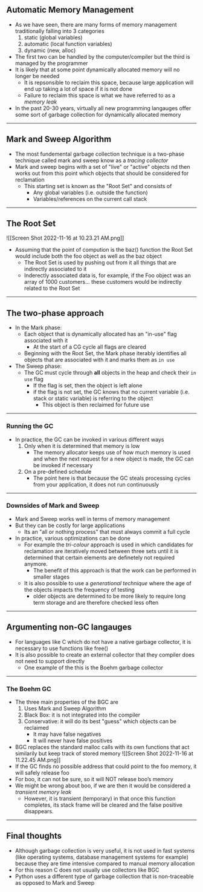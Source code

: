 ## Automatic Memory Management 
- As we have seen, there are many forms of memory management traditionally falling into 3 categories
	1. static (global variables)
	2. automatic (local function variables)
	3. dynamic (new, alloc)
- The first two can be handled by the computer/compiler but the third is managed by the programmer
- It is likely that at some point dynamically allocated memory will no longer be needed
	- It is repsonsible to reclaim this space, because large application will end up taking a lot of space if it is not done
	- Failure to reclaim this space is what we have referred to as a *memory leak*
- In the past 20-30 years, virtually all new programming langauges offer some sort of garbage collection for dynamically allocated memory 
---
## Mark and Sweep Algorithm 
- The most fundemental garbage collection technique is a two-phase technique called mark and sweep know as a *tracing collector*
- Mark and sweep begins with a set of "live" or "active" objects nd then works out from this point which objects that should be considered for reclamation 
	- This starting set is known as the "Root Set" and consists of
		- Any global variables (i.e. outside the function)
		- Variables/references on the current call stack 
---
## The Root Set

![[Screen Shot 2022-11-16 at 10.23.21 AM.png]]
- Assuming that the point of compution is the baz() function the Root Set would include both the foo object as well as the baz object
	- The Root Set is used by pushing out from it all things that are indirectly associated to it 
	- Inderectly associated data is, for example, if the Foo object was an array of 1000 customers... these customers would be indirectly related to the Root Set
---
## The two-phase approach 
- In the Mark phase: 
	- Each object that is dynamically allocated has an "in-use" flag associated with it 
		- At the start of a CG cycle all flags are cleared 
	- Beginning with the Root Set, the Mark phase iterably identifies all objects that are associated with it and marks them as `in use`
- The Sweep phase: 
	- The GC must cycle through **all** objects in the heap and check their `in use` flag 
		- If the flag is set, then the object is left alone 
		- if the flag is not set, the GC knows that no current variable (i.e. stack or static variable) is referring to the object
			- This object is then reclaimed for future use
---
### Running the GC 
- In practice, the GC can be invoked in various different ways 
	1. Only when it is determined that memory is low 
		- The memory allocator keeps use of how much memory is used and when the next request for a new object is made, the GC can be invoked if necessary 
	2. On a pre-defined schedule 
		- The point here is that because the GC steals processing cycles from your application, it does not run continuously
---
### Downsides of Mark and Sweep 
- Mark and Sweep works well in terms of memory management 
- But they can be costly for large applications 
	- Its an "all or nothing process" that must always commit a full cycle 
- In practice, various optimizations can be done 
	- For example the *tri-colour* approach is used in which candidates for reclamation are iteratively moved between three sets until it is determined that certain elements are definetely not required anymore. 
		- The benefit of this approach is that the work can be performed in smaller stages
	- It is also possible to use a *generational technique* where the age of the objects impacts the frequency of testing
		- older objects are determined to be more likely to require long term storage and are therefore checked less often 
---
## Argumenting non-GC langauges
- For languages like C which do not have a native garbage collector, it is necessary to use functions like free()
- It is also possible to create an external collector that they compiler does not need to support directly
	- One example of the this is the Boehm garbage collector 
---
### The Boehm GC 
- The three main properties of the BGC are
	1. Uses Mark and Sweep Algorithm 
	2. Black Box: it is not integrated into the compiler 
	3. Conservative: it will do its best  "guess" which objects can be reclaimed
		- It may have false negatives
		- It will never have false positives
- BGC replaces the standard malloc calls with its own functions that act similarily but keep track of stored memory 
 ![[Screen Shot 2022-11-16 at 11.22.45 AM.png]]
- If the GC finds no possible address that could point to the foo memory, it will safely release foo
- For boo, it can not be sure, so it will NOT release boo’s memory
- We might be wrong about boo, if we are then it would be considered a *transient memory leak*
	- However, it is transient (temporary) in that once this function completes, its stack frame will be cleared and the false positive disappears.
---
## Final thoughts
- Although garbage collection is very useful, it is not used in fast systems (like operating systems, database management systems for example) because they are time intensive compared to manual memory allocation 
- For this reason C does not usually use collectors like BGC
- Python uses a different type of garbage collection that is non-traceable as opposed to Mark and Sweep 